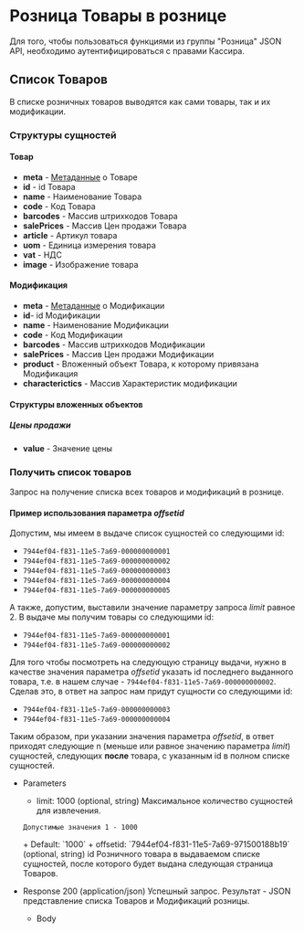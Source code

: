 <!-- include(metadata.apib) -->

# Розница Товары в рознице
Для того, чтобы пользоваться функциями из группы "Розница" JSON API,
необходимо аутентифицироваться с правами Кассира.
## Список Товаров 
В списке розничных товаров выводятся как сами товары, так и их модификации.
### Структуры сущностей
#### Товар
+ **meta** - [Метаданные](../#mojsklad-json-api-obschie-swedeniq-metadannye) о Товаре
+ **id** - id Товара
+ **name** - Наименование Товара
+ **code** - Код Товара
+ **barcodes** - Массив штрихкодов Товара
+ **salePrices** - Массив Цен продажи Товара
+ **article** - Артикул товара
+ **uom** - Единица измерения товара
+ **vat** - НДС
+ **image** - Изображение товара

#### Модификация
+ **meta** - [Метаданные](../#mojsklad-json-api-obschie-swedeniq-metadannye) о Модификации
+ **id**- id Модификации
+ **name** - Наименование Модификации
+ **code** - Код Модификации
+ **barcodes** - Массив штрихкодов Модификации
+ **salePrices** - Массив Цен продажи Модификации
+ **product** - Вложенный объект Товара, к которому привязана Модификация
+ **characterictics** - Массив Характеристик модификации

#### Структуры вложенных объектов
##### Цены продажи
+ **value** - Значение цены

### Получить список товаров 
Запрос на получение списка всех товаров и модификаций в рознице.
#### Пример использования параметра *offsetid*
Допустим, мы имеем в выдаче список сущностей со следующими id:

+ `7944ef04-f831-11e5-7a69-000000000001`
+ `7944ef04-f831-11e5-7a69-000000000002`
+ `7944ef04-f831-11e5-7a69-000000000003`
+ `7944ef04-f831-11e5-7a69-000000000004`
+ `7944ef04-f831-11e5-7a69-000000000005`

А также, допустим, выставили значение параметру запроса *limit* равное 2. В выдаче мы получим
товары со следующими id:

+ `7944ef04-f831-11e5-7a69-000000000001`
+ `7944ef04-f831-11e5-7a69-000000000002`

Для того чтобы посмотреть на следующую страницу выдачи, нужно в качестве значения
параметра *offsetid* указать id последнего выданного товара, т.е. в нашем случае - `7944ef04-f831-11e5-7a69-000000000002`.
Сделав это, в ответ на запрос нам придут сущности со следующими id:

+ `7944ef04-f831-11e5-7a69-000000000003`
+ `7944ef04-f831-11e5-7a69-000000000004`

Таким образом, при указании значения параметра *offsetid*, в ответ приходят следующие
n (меньше или равное значению параметра *limit*) сущностей, следующих **после** товара,
с указанным id в полном списке сущностей.
+ Parameters
  + limit: 1000 (optional, string)
  Максимальное количество сущностей для извлечения.
  <p>
    <code>Допустимые значения 1 - 1000</code>
  </p>
      + Default: `1000`
  + offsetid: `7944ef04-f831-11e5-7a69-971500188b19` (optional, string)
    id Розничного товара в выдаваемом списке сущностей, после которого будет
    выдана следующая страница Товаров.

+ Response 200 (application/json)
Успешный запрос. Результат - JSON представление списка Товаров и Модификаций розницы.
  + Body
        <!-- include(body/retailgood/get_list.json) -->
